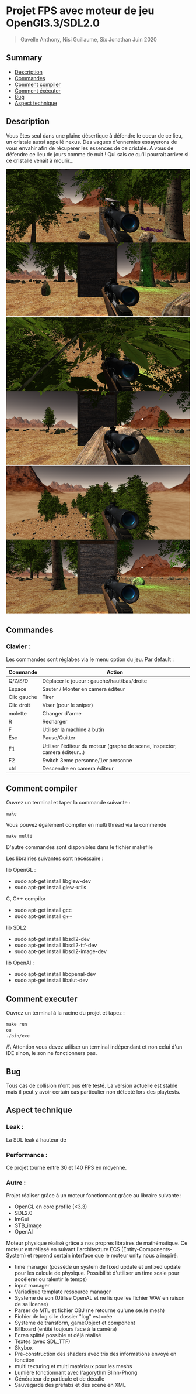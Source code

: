 # Projet FPS avec moteur de jeu OpenGl3.3/SDL2.0
> Gavelle Anthony, Nisi Guillaume, Six Jonathan
> Juin 2020

## Summary
- [Description](##Description "Goto description part")
- [Commandes](##Commandes "Goto command part")
- [Comment compiler](##Comment-compiler "Goto compil part")
- [Comment éxécuter](##Comment-executer "Goto launch part")
- [Bug](##Bug "Goto bug part")
- [Aspect technique](##Aspect-technique "Goto technical part")

## Description

Vous êtes seul dans une plaine désertique à défendre le coeur de ce lieu, un cristale aussi appellé nexus. Des vagues d'ennemies essayerons de vous envahir afin de récuperer les essences de ce cristale. A vous de défendre ce lieu de jours comme de nuit ! Qui sais ce qu'il pourrait arriver si ce cristalle venait à mourir... 

![Screen shoot Engine 1](screens/ScreenShootMD1.png "Screen shoot Engine example 1")
![Screen shoot Engine 2](screens/ScreenShootMD2.png "Screen shoot Engine example 2")
![Screen shoot Engine 3](screens/ScreenShootMD3.png "Screen shoot Engine example 3")

## Commandes

### Clavier :
Les commandes sont réglabes via le menu option du jeu. Par default :

Commande 		| Action
------------- 	| -------------
Q/Z/S/D         | Déplacer le joueur : gauche/haut/bas/droite
Espace        	| Sauter / Monter en camera éditeur
Clic gauche     | Tirer
Clic droit      | Viser (pour le sniper)
molette         | Changer d'arme
R               | Recharger
F               | Utiliser la machine à butin
Esc             | Pause/Quitter
F1 				| Utiliser l'éditeur du moteur (graphe de scene, inspector, camera éditeur...)
F2 				| Switch 3eme personne/1er personne
ctrl            | Descendre en camera éditeur

## Comment compiler
Ouvrez un terminal et taper la commande suivante :

```
make
```
Vous pouvez également compiler en multi thread via la commende
```
make multi
```
D'autre commandes sont disponibles dans le fichier makefile

Les librairies suivantes sont nécéssaire :

lib OpenGL : 
- sudo apt-get install libglew-dev
- sudo apt-get install glew-utils

C, C++ compilor
- sudo apt-get install gcc
- sudo apt-get install g++

lib SDL2
- sudo apt-get install libsdl2-dev
- sudo apt-get install libsdl2-ttf-dev
- sudo apt-get install libsdl2-image-dev

lib OpenAl :
- sudo apt-get install libopenal-dev
- sudo apt-get install libalut-dev

## Comment executer
Ouvrez un terminal à la racine du projet et tapez :
```
make run
ou
./bin/exe
```
/!\ Attention vous devez utiliser un terminal indépendant et non celui d'un IDE sinon, le son ne fonctionnera pas.

## Bug

Tous cas de collision n'ont pus être testé. La version actuelle est stable mais il peut y avoir certain cas particulier non détecté lors des playtests.

## Aspect technique

### Leak : 

La SDL leak à hauteur de 

### Performance :

Ce projet tourne entre 30 et 140 FPS en moyenne.

### Autre :

Projet réaliser grâce à un moteur fonctionnant grâce au libraire suivante :
- OpenGL en core profile (<3.3)
- SDL2.0
- ImGui
- STB_image
- OpenAl

Moteur physique réalisé grâce à nos propres libraires de mathématique. Ce moteur est réliasé en suivant l'architecture ECS (Entity-Components-System) et reprend certain interface que le moteur unity nous a inspiré.

- time manager (possède un system de fixed update et unfixed update pour les calcule de physique. Possibilité d'utiliser un time scale pour accélerer ou ralentir le temps)
- input manager
- Variadique template ressource manager
- Systeme de son (Utilise OpenAL et ne lis que les fichier WAV en raison de sa license)
- Parser de MTL et fichier OBJ (ne retourne qu'une seule mesh)
- Fichier de log si le dossier "log" est crée
- Systeme de transform, gameObject et component
- Billboard (entité toujours face à la caméra)
- Ecran splitté possible et déjà réalisé
- Textes (avec SDL_TTF)
- Skybox
- Pré-construction des shaders avec tris des informations envoyé en fonction
- multi texturing et multi matériaux pour les meshs
- Lumière fonctionnant avec l'agorythm Blinn-Phong
- Générateur de particule et de décalle
- Sauvegarde des prefabs et des scene en XML
